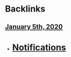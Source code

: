 
# Backlinks
## [January 5th, 2020](<January 5th, 2020.md>)
- # [Notifications](<Notifications.md>)

